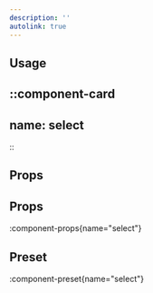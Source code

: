 ```yaml
---
description: ''
autolink: true
---
```


## Usage

::component-card
---
name: select
---
::

## Props

## Props

:component-props{name="select"}

## Preset

:component-preset{name="select"}
